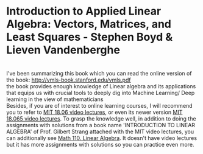 # Introduction to Applied Linear Algebra: Vectors, Matrices, and Least Squares - Stephen Boyd & Lieven Vandenberghe
<br> I've been summarizing this book which you can read the online version of the book: http://vmls-book.stanford.edu/vmls.pdf
<br> the book provides enough knowledge of Linear algebra and its applications that equips us with crucial tools to deeply dig into Machine Learning/ Deep learning in the view of mathematicians <br> Besides, if you are of interest to online learning courses, I will recommend you to refer to [MIT 18.06 video lectures](https://www.youtube.com/playlist?list=PLE7DDD91010BC51F8), or even its newer version [MIT 18.065 video lectures](https://ocw.mit.edu/courses/mathematics/18-065-matrix-methods-in-data-analysis-signal-processing-and-machine-learning-spring-2018/). To grasp the knowledge well, in addition to doing the assignments with solutions from a book name 'INTRODUCTION TO LINEAR ALGEBRA' of Prof. Gilbert Strang attached with the MIT video lectures, you can additionally see [Math 110. Linear Algebra](https://math.berkeley.edu/~mcivor/math110su13/). It doesn't have video lectures but it has more assignments with solutions so you can practice even more.
